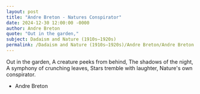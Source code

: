 ```yaml
---
layout: post
title: "Andre Breton - Natures Conspirator"
date: 2024-12-30 12:00:00 -0000
author: Andre Breton
quote: "Out in the garden,"
subject: Dadaism and Nature (1910s–1920s)
permalink: /Dadaism and Nature (1910s–1920s)/Andre Breton/Andre Breton - Natures Conspirator
---
```


Out in the garden,
A creature peeks from behind,
The shadows of the night,
A symphony of crunching leaves,
Stars tremble with laughter,
Nature's own conspirator.

- Andre Breton
